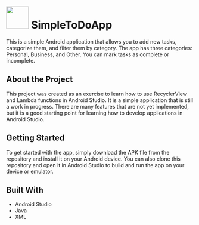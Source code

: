 # <img src="https://github.com/Nestor162/SimpleToDoApp/assets/113930607/98f55080-5332-429e-95c3-468bc45e7a52" width="60" height="60"> SimpleToDoApp

This is a simple Android application that allows you to add new tasks, categorize them, and filter them by category. The app has three categories: Personal, Business, and Other. You can mark tasks as complete or incomplete.

## About the Project

This project was created as an exercise to learn how to use RecyclerView and Lambda functions in Android Studio. It is a simple application that is still a work in progress. There are many features that are not yet implemented, but it is a good starting point for learning how to develop applications in Android Studio.

## Getting Started

To get started with the app, simply download the APK file from the repository and install it on your Android device. You can also clone this repository and open it in Android Studio to build and run the app on your device or emulator.

## Built With

- Android Studio
- Java
- XML
